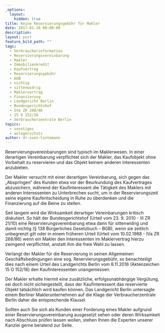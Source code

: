 ```yaml
---
_options:
  layout:
    hidden: true
title: Keine Reservierungsgebühr für Makler
date: 2017-01-18 00:00:00
description:
layout: post
feature_bild_path: ""
tags:
  - Verbraucherinformation
  - Reservierungsvereinbarung
  - Makler
  - Immobilienkredit
  - Kaufvertrag
  - Reservierungsgebühr
  - AGB
  - nichtig
  - sittenwidrig
  - Maklervertrag
  - Finanzierung
  - Landgericht Berlin
  - Bundesgerichtshof
  - IVa ZR 268/86
  - 15 O 152/16
  - Verbraucherzentrale Berlin
topics:
  - sonstiges
  - anlegerschutz
author: dr-sven-tintemann
---
```



Reservierungsvereinbarungen sind typisch im Maklerwesen. In einer derartigen Vereinbarung verpflichtet sich der Makler, das Kaufobjekt ohne Vorbehalt zu reservieren und das Objekt keinem anderen Interessenten anzubieten.

Der Makler versucht mit einer derartigen Vereinbarung, sich gegen das „Abspringen“ des Kunden etwa vor der Beurkundung des Kaufvertrages abzusichern, während der Kaufinteressent die Tätigkeit des Maklers mit anderen Interessenten zu Unterbrechen sucht, um in der Reservierungszeit seine eigene Kaufentscheidung in Ruhe zu überdenken und die Finanzierung auf die Beine zu stellen.

Seit langem wird die Wirksamkeit derartiger Vereinbarungen kritisch diskutiert. So hält der Bundesgerichtshof (Urteil vom 23. 9. 2010 - III ZR 21/10) eine Reservierungsvereinbarung etwa dann für sittenwidrig und damit nichtig (§ 138 Bürgerliches Gesetzbuch – BGB), wenn sie zeitlich unbegrenzt gilt oder in einem früheren Urteil (Urteil vom 10.02.1988 - IVa ZR 268/86) wenn ein Makler den Interessenten im Maklervertrag hierzu zwingend verpflichtet, anstatt ihm die freie Wahl zu lassen.

Verlangt der Makler für die Reservierung in seinen Allgemeinen Geschäftsbedingungen eine sog. Reservierungsgebühr, so benachteiligt dies nach einem Urteil des Landgerichts Berlin vom 8.11.2016 (Aktenzeichen 15 O 152/16) den Kaufinteressenten unangemessen.

Der Makler erhalte hiermit eine zusätzliche, erfolgsunabhängige Vergütung, sei doch nicht sichergestellt, dass der Kaufinteressent das reservierte Objekt tatsächlich wird kaufen können. Das Landgericht Berlin untersagte einem Berliner Maklerunternehmen auf die Klage der Verbraucherzentrale Berlin daher die entsprechende Klausel.

Sollten auch Sie sich als Kunden einer Forderung eines Makler aufgrund einer Reservierungsvereinbarung ausgesetzt sehen oder deren Wirksamkeit nach Abschluss prüfen lassen wollen, stehen Ihnen die Experten unserer Kanzlei gerne beratend zur Seite.